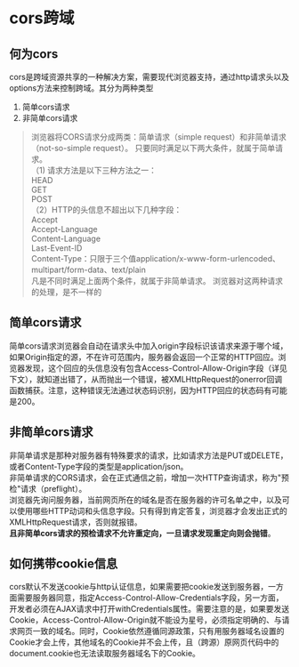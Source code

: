# cors跨域
## 何为cors
cors是跨域资源共享的一种解决方案，需要现代浏览器支持，通过http请求头以及options方法来控制跨域。其分为两种类型
1. 简单cors请求  
2. 非简单cors请求  
> 浏览器将CORS请求分成两类：简单请求（simple request）和非简单请求（not-so-simple request）。
只要同时满足以下两大条件，就属于简单请求。  
（1) 请求方法是以下三种方法之一：  
HEAD  
GET  
POST  
（2）HTTP的头信息不超出以下几种字段：  
Accept  
Accept-Language  
Content-Language  
Last-Event-ID  
Content-Type：只限于三个值application/x-www-form-urlencoded、multipart/form-data、text/plain  
凡是不同时满足上面两个条件，就属于非简单请求。
浏览器对这两种请求的处理，是不一样的
## 简单cors请求
简单cors请求浏览器会自动在请求头中加入origin字段标识该请求来源于哪个域，如果Origin指定的源，不在许可范围内，服务器会返回一个正常的HTTP回应。浏览器发现，这个回应的头信息没有包含Access-Control-Allow-Origin字段（详见下文），就知道出错了，从而抛出一个错误，被XMLHttpRequest的onerror回调函数捕获。注意，这种错误无法通过状态码识别，因为HTTP回应的状态码有可能是200。
## 非简单cors请求
非简单请求是那种对服务器有特殊要求的请求，比如请求方法是PUT或DELETE，或者Content-Type字段的类型是application/json。  
非简单请求的CORS请求，会在正式通信之前，增加一次HTTP查询请求，称为"预检"请求（preflight）。  
浏览器先询问服务器，当前网页所在的域名是否在服务器的许可名单之中，以及可以使用哪些HTTP动词和头信息字段。只有得到肯定答复，浏览器才会发出正式的XMLHttpRequest请求，否则就报错。  
**且非简单cors请求的预检请求不允许重定向，一旦请求发现重定向则会抛错**。
## 如何携带cookie信息
cors默认不发送cookie与http认证信息，如果需要把cookie发送到服务器，一方面需要服务器同意，指定Access-Control-Allow-Credentials字段，另一方面，开发者必须在AJAX请求中打开withCredentials属性。需要注意的是，如果要发送Cookie，Access-Control-Allow-Origin就不能设为星号，必须指定明确的、与请求网页一致的域名。同时，Cookie依然遵循同源政策，只有用服务器域名设置的Cookie才会上传，其他域名的Cookie并不会上传，且（跨源）原网页代码中的document.cookie也无法读取服务器域名下的Cookie。